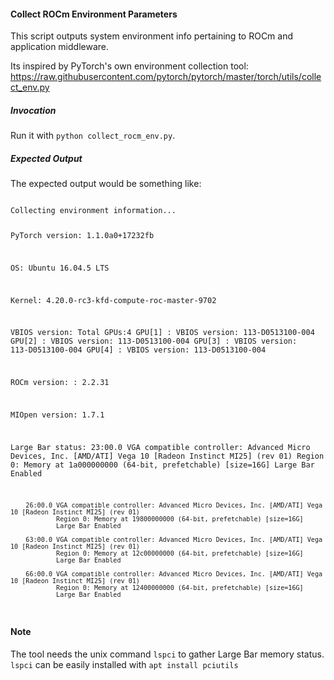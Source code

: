 #### Collect ROCm Environment Parameters

This script outputs system environment info pertaining to ROCm and application middleware.

Its inspired by PyTorch's own environment collection tool:
https://raw.githubusercontent.com/pytorch/pytorch/master/torch/utils/collect_env.py

##### Invocation

Run it with `python collect_rocm_env.py`.

##### Expected Output

The expected output would be something like:

<code>  
Collecting environment information...
        
PyTorch version: 1.1.0a0+17232fb

OS: Ubuntu 16.04.5 LTS

Kernel: 4.20.0-rc3-kfd-compute-roc-master-9702

VBIOS version:
        Total GPUs:4
        GPU[1]          : VBIOS version: 113-D0513100-004
        GPU[2]          : VBIOS version: 113-D0513100-004
        GPU[3]          : VBIOS version: 113-D0513100-004
        GPU[4]          : VBIOS version: 113-D0513100-004

ROCm version: : 2.2.31

MIOpen version: 1.7.1

Large Bar status:
        23:00.0 VGA compatible controller: Advanced Micro Devices, Inc. [AMD/ATI] Vega 10 [Radeon Instinct MI25] (rev 01)
                Region 0: Memory at 1a000000000 (64-bit, prefetchable) [size=16G]
                Large Bar Enabled

        26:00.0 VGA compatible controller: Advanced Micro Devices, Inc. [AMD/ATI] Vega 10 [Radeon Instinct MI25] (rev 01)
                Region 0: Memory at 19800000000 (64-bit, prefetchable) [size=16G]
                Large Bar Enabled

        63:00.0 VGA compatible controller: Advanced Micro Devices, Inc. [AMD/ATI] Vega 10 [Radeon Instinct MI25] (rev 01)
                Region 0: Memory at 12c00000000 (64-bit, prefetchable) [size=16G]
                Large Bar Enabled

        66:00.0 VGA compatible controller: Advanced Micro Devices, Inc. [AMD/ATI] Vega 10 [Radeon Instinct MI25] (rev 01)
                Region 0: Memory at 12400000000 (64-bit, prefetchable) [size=16G]
                Large Bar Enabled
</code>

#### Note

The tool needs the unix command `lspci` to gather Large Bar memory status. 
`lspci` can be easily installed with `apt install pciutils`
